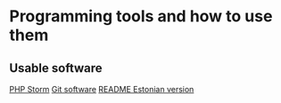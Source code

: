 # Programming tools and how to use them
## Usable software

[PHP Storm](https://www.jetbrains.com/phpstorm/specials/phpstorm/phpstorm.html?gclid=EAIaIQobChMIj4OhrtLx3gIVDYuyCh20LQU8EAAYASAAEgKPKvD_BwE&gclsrc=aw.ds)
[Git software](https://git-scm.com/downloads)
[README Estonian version](https://github.com/TanelIsmael/vs18_t/blob/master/README.md)